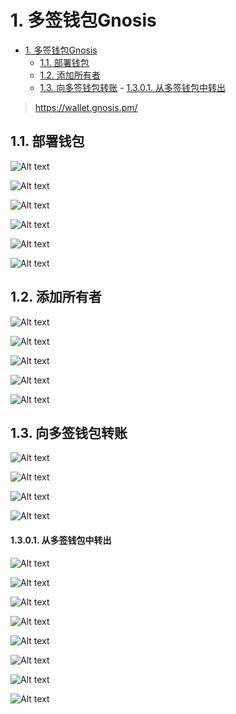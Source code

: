 # 1. 多签钱包Gnosis

<!-- TOC -->

- [1. 多签钱包Gnosis](#1-多签钱包gnosis)
    - [1.1. 部署钱包](#11-部署钱包)
    - [1.2. 添加所有者](#12-添加所有者)
    - [1.3. 向多签钱包转账](#13-向多签钱包转账)
            - [1.3.0.1. 从多签钱包中转出](#1301-从多签钱包中转出)

<!-- /TOC -->

> https://wallet.gnosis.pm/

## 1.1. 部署钱包

![Alt text](img/Gnosis/Deploy_Multi_1.png)

![Alt text](img/Gnosis/Deploy_Multi_2.png)

![Alt text](img/Gnosis/Deploy_Multi_3.png)

![Alt text](img/Gnosis/Deploy_Multi_4.png)

![Alt text](img/Gnosis/Deploy_Multi_5.png)

![Alt text](img/Gnosis/Deploy_Multi_6.png)

## 1.2. 添加所有者

![Alt text](img/Gnosis/Add_Owner_1.png)

![Alt text](img/Gnosis/Add_Owner_2.png)

![Alt text](img/Gnosis/Add_Owner_3.png)

![Alt text](img/Gnosis/Add_Owner_4.png)

![Alt text](img/Gnosis/Add_Owner_5.png)

## 1.3. 向多签钱包转账

![Alt text](img/Gnosis/Deposit_1.png)

![Alt text](img/Gnosis/Deposit_2.png)

![Alt text](img/Gnosis/Deposit_3.png)

![Alt text](img/Gnosis/Deposit_4.png)

#### 1.3.0.1. 从多签钱包中转出

![Alt text](img/Gnosis/withdraw_0.png)

![Alt text](img/Gnosis/withdraw_1.png)

![Alt text](img/Gnosis/withdraw_2.png)

![Alt text](img/Gnosis/withdraw_3.png)

![Alt text](img/Gnosis/withdraw_4.png)

![Alt text](img/Gnosis/withdraw_5.png)

![Alt text](img/Gnosis/withdraw_6.png)

![Alt text](img/Gnosis/withdraw_7.png)